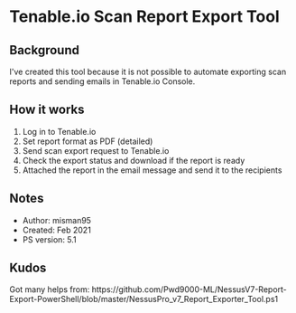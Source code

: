 <H1>Tenable.io Scan Report Export Tool</H1>

<H2>Background</H2>
I've created this tool because it is not possible to automate exporting scan reports and sending emails in Tenable.io Console.

<H2>How it works</H2>
<ol>
  <li>Log in to Tenable.io
  <li>Set report format as PDF (detailed)
  <li>Send scan export request to Tenable.io
  <li>Check the export status and download if the report is ready
  <li>Attached the report in the email message and send it to the recipients
</ol>

<H2>Notes</H2>
<ul>
  <li>Author: misman95
  <li>Created: Feb 2021
  <li>PS version: 5.1
</ul>

<H2>Kudos</H2>
<p>Got many helps from: https://github.com/Pwd9000-ML/NessusV7-Report-Export-PowerShell/blob/master/NessusPro_v7_Report_Exporter_Tool.ps1 </p>
